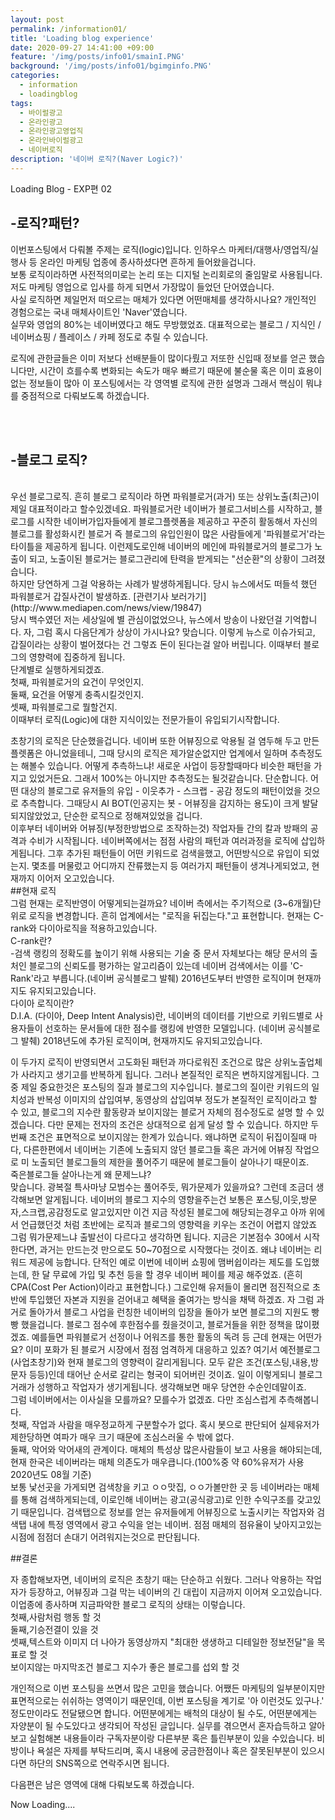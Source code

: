 ```yaml
---
layout: post
permalink: /information01/
title: 'Loading blog experience'
date: 2020-09-27 14:41:00 +09:00
feature: '/img/posts/info01/smainI.PNG'
background: '/img/posts/info01/bgimginfo.PNG'
categories:
  - information
  - loadingblog
tags:
  - 바이럴광고
  - 온라인광고
  - 온라인광고영업직
  - 온라인바이럴광고
  - 네이버로직
description: '네이버 로직?(Naver Logic?)'
---
```

Loading Blog - EXP편 02

## -로직?패턴?

이번포스팅에서 다뤄볼 주제는 로직(logic)입니다.
인하우스 마케터/대행사/영업직/실행사 등 온라인 마케팅 업종에 종사하셨다면 흔하게 들어왔을겁니다.
<br>
보통 로직이라하면 사전적의미로는 논리 또는 디지털 논리회로의 줄임말로 사용됩니다.
저도 마케팅 영업으로 입사를 하게 되면서 가장많이 들었던 단어였습니다.
<br>
사실 로직하면 제일먼저 떠오르는 매체가 있다면 어떤매체를 생각하시나요?
개인적인 경험으로는 국내 매체사이트인 'Naver'였습니다.
<br>
실무와 영업의 80%는 네이버였다고 해도 무방했었죠.
대표적으로는 블로그 / 지식인 / 네이버쇼핑 / 플레이스 / 카페
정도로 추릴 수 있습니다.

로직에 관한글들은 이미 저보다 선배분들이 많이다뤘고 저또한 신입때 정보를 얻곤 했습니다만,
시간이 흐를수록 변화되는 속도가 매우 빠르기 때문에 불순물 혹은 이미 효용이 없는 정보들이 많아
이 포스팅에서는 각 영역별 로직에 관한 설명과 그래서 핵심이 뭐냐를 중점적으로 다뤄보도록 하겠습니다.

<br>
<br>    

## -블로그 로직?
<br>
우선 블로그로직.
흔히 블로그 로직이라 하면 파워블로거(과거) 또는 상위노출(최근)이 제일 대표적이라고 할수있겠네요.
파워블로거란 네이버가 블로그서비스를 시작하고, 블로그를 시작한 네이버가입자들에게 블로그플렛폼을 제공하고
꾸준히 활동해서 자신의 블로그를 활성화시킨 블로거 즉 블로그의 유입인원이 많은 사람들에게 '파워블로거'라는 타이틀을
제공하게 됩니다. 이런제도로인해 네이버의 메인에 파워블로거의 블로그가 노출이 되고, 노출이된 블로거는 블로그관리에 탄력을 받게되는
"선순환"의 상황이 그려졌습니다.
<br>
하지만 당연하게 그걸 악용하는 사례가 발생하게됩니다. 당시 뉴스에서도 떠들석 했던 파워블로거 갑질사건이 발생하죠.
[관련기사 보러가기](http://www.mediapen.com/news/view/19847)
<br>
당시 백수였던 저는 세상일에 별 관심이없었으나, 뉴스에서 방송이 나왔던걸 기억합니다.
자, 그럼 혹시 다음단계가 상상이 가시나요? 맞습니다. 이렇게 뉴스로 이슈가되고, 갑질이라는 상황이 벌어졌다는 건
그렇죠 돈이 된다는걸 알아 버립니다. 이때부터 블로그의 영향력에 집중하게 됩니다.
<br>
단계별로 실행하게되겠죠.
<br> 첫째, 파워블로거의 요건이 무엇인지.
<br> 둘째, 요건을 어떻게 충족시킬것인지.
<br> 셋째, 파워블로그로 뭘할건지.
<br>
이때부터 로직(Logic)에 대한 지식이있는 전문가들이 유입되기시작합니다.

초창기의 로직은 단순했을겁니다. 네이버 또한 어뷰징으로 악용될 걸 염두해 두고 만든 플렛폼은 아니었을테니,
그때 당시의 로직은 제가알순없지만 업계에서 일하며 추측정도는 해볼수 있습니다. 어떻게 추측하느냐!
새로운 사업이 등장할때마다 비슷한 패턴을 가지고 있었거든요. 그래서 100%는 아니지만 추측정도는 될것같습니다.
단순합니다. 어떤 대상의 블로그로 유저들의 유입 - 이웃추가 - 스크랩 - 공감 정도의 패턴이었을 것으로 추측합니다.
그때당시 AI BOT(인공지는 봇 - 어뷰징을 감지하는 용도)이 크게 발달되지않았었고, 단순한 로직으로 정해져있었을 겁니다.
<br>
이후부터 네이버와 어뷰징(부정한방법으로 조작하는것) 작업자들 간의 칼과 방패의 공격과 수비가 시작됩니다.
네이버쪽에서는 점점 사람의 패턴과 여러과정을 로직에 삽입하게됩니다.
그후 추가된 패턴들이 어떤 키워드로 검색을했고, 어떤방식으로 유입이 되었는지. 몇초를 머물렀고 어디까지 잔류했는지 등
여러가지 패턴들이 생겨나게되었고, 현재까지 이어저 오고있습니다.
<br>
##현재 로직
<br>
그럼 현재는 로직반영이 어떻게되는걸까요?
네이버 측에서는 주기적으로 (3~6개월)단위로 로직을 변경합니다. 흔히 업계에서는 "로직을 뒤집는다."고 표현합니다.
현재는 C-rank와 다이아로직을 적용하고있습니다.
<br> C-rank란?
<br>
-검색 랭킹의 정확도를 높이기 위해 사용되는 기술 중 문서 자체보다는 해당 문서의 출처인 블로그의 신뢰도를 평가하는 알고리즘이 있는데 네이버 검색에서는 이를 'C-Rank'라고 부릅니다.(네이버 공식블로그 발췌) 2016년도부터 반영한 로직이며 현재까지도 유지되고있습니다.
<br>
다이아 로직이란?
<br>
D.I.A. (다이아, Deep Intent Analysis)란, 네이버의 데이터를 기반으로 키워드별로 사용자들이 선호하는 문서들에 대한 점수를 랭킹에 반영한 모델입니다.
(네이버 공식블로그 발췌) 2018년도에 추가된 로직이며, 현재까지도 유지되고있습니다.

이 두가지 로직이 반영되면서 고도화된 패턴과 까다로워진 조건으로 많은 상위노출업체가 사라지고 생기고를 반복하게 됩니다.
그러나 본질적인 로직은 변하지않게됩니다. 그 중 제일 중요한것은 포스팅의 질과 블로그의 지수입니다. 블로그의 질이란 키워드의 일치성과 반복성
이미지의 삽입여부, 동영상의 삽입여부 정도가 본질적인 로직이라고 할 수 있고, 블로그의 지수란 활동량과 보이지않는 블로거 자체의 점수정도로 설명
할 수 있겠습니다. 다만 문제는 전자의 조건은 상대적으로 쉽게 달성 할 수 있습니다. 하지만 두번째 조건은 표면적으로 보이지않는 한계가 있습니다.
왜냐하면 로직이 뒤집이질때 마다, 다른한편에서 네이버는 기존에 노출되지 않던 블로그들 혹은 과거에 어뷰징 작업으로 미 노출되던 블로그들의 제한을 풀어주기 때문에 블로그들이 살아나기 때문이죠.
<br>
죽은블로그들 살아나는게 왜 문제느냐?
<br>
맞습니다. 광복절 특사마냥 모범수는 풀어주듯, 뭐가문제가 있을까요?
그런데 조금더 생각해보면 알게됩니다. 네이버의 블로그 지수의 영향을주는건 보통은 포스팅,이웃,방문자,스크랩,공감정도로 알고있지만
이건 지금 작성된 블로그에 해당되는경우고 아까 위에서 언급했던것 처럼 초반에는 로직과 블로그의 영향력을 키우는 조건이 어렵지 않았죠
그럼 뭐가문제느냐 출발선이 다르다고 생각하면 됩니다. 지금은 기본점수 30에서 시작한다면, 과거는 만드는것 만으로도 50~70점으로 시작했다는 것이죠.
왜냐 네이버는 리워드 제공에 능합니다. 단적인 예로 이번에 네이버 쇼핑에 맴버쉽이라는 제도를 도입했는데, 한 달 무료에 가입 및 추천 등을 할 경우
네이버 페이를 제공 해주었죠. (흔히 CPA(Cost Per Action)이라고 표현합니다.) 그로인해 유저들이 몰리면 점진적으로 초반에 투입했던 자본과 지원을 걷어내고 혜택을 줄여가는 방식을 채택 하겠죠. 자 그럼 과거로 돌아가서 블로그 사업을 런칭한 네이버의 입장을 돌아가 보면 블로그의 지원도 빵빵 했을겁니다. 블로그 점수에 후한점수를 줬을것이고, 블로거들을 위한 정책을 많이폈겠죠. 예를들면 파워블로거 선정이나 어워즈를 통한 활동의 독려 등 근데 현재는 어떤가요? 이미 포화가 된 블로거 시장에서 점점 엄격하게 대응하고 있죠? 여기서 예전블로그(사업초창기)와 현재 블로그의 영향력이 갈리게됩니다. 모두 같은 조건(포스팅,내용,방문자 등등)인데 태어난 순서로 갈리는 형국이 되어버린 것이죠. 일이 이렇게되니 블로그 거래가 성행하고 작업자가 생기게됩니다.
생각해보면 매우 당연한 수순인데말이죠.
<br>
그럼 네이버에서는 이사실을 모를까요? 모를수가 없겠죠. 다만 조심스럽게 추측해봅니다.
<br>
첫째, 작업과 사람을 매우정교하게 구분할수가 없다. 혹시 봇으로 판단되어 실제유저가 제한당하면 여파가 매우 크기 때문에 조심스러울 수 밖에 없다.
<br>
둘째, 악어와 악어새의 관계이다. 매체의 특성상 많은사람들이 보고 사용을 해야되는데, 현재 한국은 네이버라는 매체 의존도가 매우큽니다.(100%중 약 60%유저가 사용 2020년도 08월 기준)
<br>
보통 낯선곳을 가게되면 검색창을 키고 ㅇㅇ맛집, ㅇㅇ가볼만한 곳 등 네이버라는 매체를 통해 검색하게되는데, 이로인해 네이버는 광고(공식광고)로 인한 수익구조를 갖고있기 때문입니다. 검색탭으로 정보를 얻는 유저들에게 어뷰징으로 노출시키는 작업자와 검색탭 내에 특정 영역에서 광고 수익을 얻는 네이버.
점점 매체의 점유율이 낮아지고있는 시점에 점점더 손대기 어려워지는것으로 판단됩니다.   

##결론

자 종합해보자면, 네이버의 로직은 초창기 때는 단순하고 쉬웠다. 그러나 악용하는 작업자가 등장하고, 어뷰징과 그걸 막는 네이버의 긴 대립이 지금까지 이어져 오고있습니다. 이업종에 종사하며 지금파악한 블로그 로직의 상태는 이렇습니다.
<br>
첫째,사람처럼 행동 할 것
<br>
둘째,기승전결이 있을 것
<br>
셋째,텍스트와 이미지 더 나아가 동영상까지 "최대한 생생하고 디테일한 정보전달"을 목표로 할 것
<br>
보이지않는 마지막조건 블로그 지수가 좋은 블로그를 섭외 할 것

개인적으로 이번 포스팅을 쓰면서 많은 고민을 했습니다. 어쨌든  마케팅의 일부분이지만 표면적으로는 쉬쉬하는 영역이기 때문인데, 이번 포스팅을 계기로
'아 이런것도 있구나.' 정도만이라도 전달됐으면 합니다. 어떤분에게는 배척의 대상이 될 수도, 어떤분에게는 자양분이 될 수도있다고 생각되어 작성된 글입니다.
실무를 겪으면서 혼자습득하고 알아보고 실험해본 내용들이라 구독자분이랑 다른부분 혹은 틀린부분이 있을 수있습니다. 비방이나 욕설은 자제를 부탁드리며, 혹시
내용에 궁금한점이나 혹은 잘못된부분이 있으시다면 하단의 SNS쪽으로 연락주시면 됩니다.

다음편은 남은 영역에 대해 다뤄보도록 하겠습니다.
    
Now Loading....
